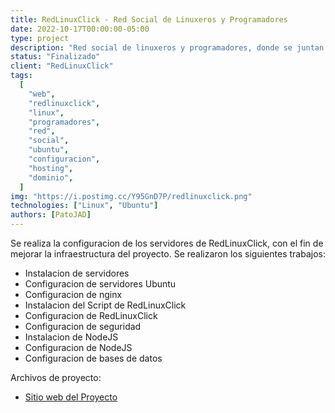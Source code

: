 ```yaml
---
title: RedLinuxClick - Red Social de Linuxeros y Programadores
date: 2022-10-17T00:00:00-05:00
type: project
description: "Red social de linuxeros y programadores, donde se juntan para compartir conocimientos, proyectos y experiencias."
status: "Finalizado"
client: "RedLinuxClick"
tags:
  [
    "web",
    "redlinuxclick",
    "linux",
    "programadores",
    "red",
    "social",
    "ubuntu",
    "configuracion",
    "hosting",
    "dominio",
  ]
img: "https://i.postimg.cc/Y95GnD7P/redlinuxclick.png"
technologies: ["Linux", "Ubuntu"]
authors: [PatoJAD]
---
```


Se realiza la configuracion de los servidores de RedLinuxClick, con el fin de mejorar la infraestructura del proyecto. Se realizaron los siguientes trabajos:

* Instalacion de servidores
* Configuracion de servidores Ubuntu
* Configuracion de nginx
* Instalacion del Script de RedLinuxClick
* Configuracion de RedLinuxClick
* Configuracion de seguridad
* Instalacion de NodeJS
* Configuracion de NodeJS
* Configuracion de bases de datos

Archivos de proyecto:

* [Sitio web del Proyecto](https://redlinuxclick.com/)